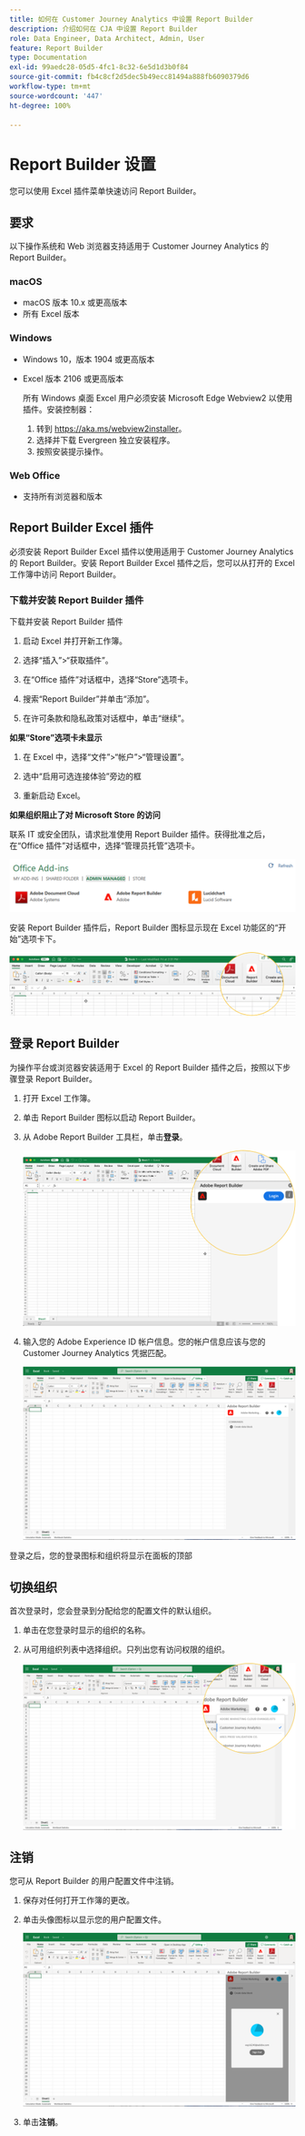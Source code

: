 ```yaml
---
title: 如何在 Customer Journey Analytics 中设置 Report Builder
description: 介绍如何在 CJA 中设置 Report Builder
role: Data Engineer, Data Architect, Admin, User
feature: Report Builder
type: Documentation
exl-id: 99aedc28-05d5-4fc1-8c32-6e5d1d3b0f84
source-git-commit: fb4c8cf2d5dec5b49ecc81494a888fb6090379d6
workflow-type: tm+mt
source-wordcount: '447'
ht-degree: 100%

---
```


# Report Builder 设置

您可以使用 Excel 插件菜单快速访问 Report Builder。

## 要求

以下操作系统和 Web 浏览器支持适用于 Customer Journey Analytics 的 Report Builder。

### macOS

- macOS 版本 10.x 或更高版本
- 所有 Excel 版本

### Windows

- Windows 10，版本 1904 或更高版本
- Excel 版本 2106 或更高版本

   所有 Windows 桌面 Excel 用户必须安装 Microsoft Edge Webview2 以使用插件。安装控制器：

   1. 转到 <https://aka.ms/webview2installer>。
   1. 选择并下载 Evergreen 独立安装程序。
   1. 按照安装提示操作。

### Web Office

- 支持所有浏览器和版本


## Report Builder Excel 插件

必须安装 Report Builder Excel 插件以使用适用于 Customer Journey Analytics 的 Report Builder。安装 Report Builder Excel 插件之后，您可以从打开的 Excel 工作簿中访问 Report Builder。

### 下载并安装 Report Builder 插件

下载并安装 Report Builder 插件

1. 启动 Excel 并打开新工作簿。

1. 选择“插入”>“获取插件”。

1. 在“Office 插件”对话框中，选择“Store”选项卡。

1. 搜索“Report Builder”并单击“添加”。

1. 在许可条款和隐私政策对话框中，单击“继续”。

**如果“Store”选项卡未显示**

1. 在 Excel 中，选择“文件”>“帐户”>“管理设置”。

1. 选中“启用可选连接体验”旁边的框

1. 重新启动 Excel。

**如果组织阻止了对 Microsoft Store 的访问**

联系 IT 或安全团队，请求批准使用 Report Builder 插件。获得批准之后，在“Office 插件”对话框中，选择“管理员托管”选项卡。

![](./assets/image1.png)

安装 Report Builder 插件后，Report Builder 图标显示现在 Excel 功能区的“开始”选项卡下。

![](./assets/rb_app_icon.png)

## 登录 Report Builder

为操作平台或浏览器安装适用于 Excel 的 Report Builder 插件之后，按照以下步骤登录 Report Builder。

1. 打开 Excel 工作簿。

1. 单击 Report Builder 图标以启动 Report Builder。

1. 从 Adobe Report Builder 工具栏，单击&#x200B;**登录**。

   ![](./assets/rb_login.png)

1. 输入您的 Adobe Experience ID 帐户信息。您的帐户信息应该与您的 Customer Journey Analytics 凭据匹配。

   ![](./assets/image4.png)

登录之后，您的登录图标和组织将显示在面板的顶部

## 切换组织

首次登录时，您会登录到分配给您的配置文件的默认组织。

1. 单击在您登录时显示的组织的名称。

1. 从可用组织列表中选择组织。只列出您有访问权限的组织。

   ![](./assets/image5.png)

## 注销

您可从 Report Builder 的用户配置文件中注销。

1. 保存对任何打开工作簿的更改。

1. 单击头像图标以显示您的用户配置文件。

   ![](./assets/image6.png)

1. 单击&#x200B;**注销**。
